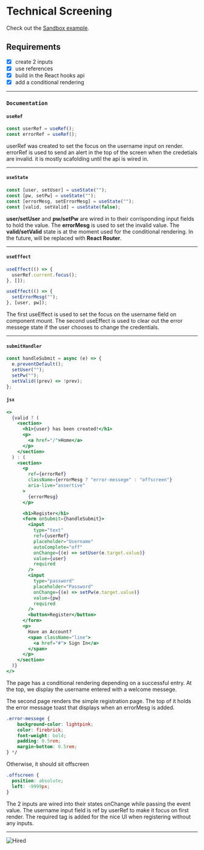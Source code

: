 # Technical Screening

Check out the [Sandbox example](https://codesandbox.io/s/2-inputs-live-example-inyyxi?file=/src/index.js).

## Requirements

- [x] create 2 inputs
- [x] use references
- [x] build in the React hooks api
- [x] add a conditional rendering

---

### `Documentation`

#### `useRef`

```js
const userRef = useRef();
const errorRef = useRef();
```

userRef was created to set the focus on the username input on render.
errorRef is used to send an alert in the top of the screen when the credetials are invalid. it is mostly scafolding until the api is wired in.

---

#### `useState`

```js
const [user, setUser] = useState("");
const [pw, setPw] = useState("");
const [errorMesg, setErrorMesg] = useState("");
const [valid, setValid] = useState(false);
```

**user/setUser** and **pw/setPw** are wired in to their corrisponding input fields to hold the value. The **errorMesg** is used to set the invalid value. The **valid/setValid** state is at the moment used for the conditional rendering. In the future, will be replaced with **React Router**.

---

#### `useEffect`

```js
useEffect(() => {
  userRef.current.focus();
}, []);

useEffect(() => {
  setErrorMesg("");
}, [user, pw]);
```

The first useEffect is used to set the focus on the username field on component mount. The second useEffect is used to clear out the error messege state if the user chooses to change the credentials.

---

#### `submitHandler`

```js
const handleSubmit = async (e) => {
  e.preventDefault();
  setUser("");
  setPw("");
  setValid((prev) => !prev);
};
```

#### `jsx`

```jsx
<>
  {valid ? (
    <section>
      <h1>{user} has been created!</h1>
      <p>
        <a href="/">Home</a>
      </p>
    </section>
  ) : (
    <section>
      <p
        ref={errorRef}
        className={errorMesg ? "error-messege" : "offscreen"}
        aria-live="assertive"
      >
        {errorMesg}
      </p>

      <h1>Register</h1>
      <form onSubmit={handleSubmit}>
        <input
          type="text"
          ref={userRef}
          placeholder="Username"
          autoComplete="off"
          onChange={(e) => setUser(e.target.value)}
          value={user}
          required
        />
        <input
          type="password"
          placeholder="Password"
          onChange={(e) => setPw(e.target.value)}
          value={pw}
          required
        />
        <button>Register</button>
      </form>
      <p>
        Have an Account?
        <span className="line">
          <a href="#"> Sign In</a>
        </span>
      </p>
    </section>
  )}
</>
```

The page has a conditional rendering depending on a successful entry. At the top, we display the username entered with a welcome messege.

The second page renders the simple registration page. The top of it holds the error message toast that displays when an errorMesg is added.

```css
.error-messege {
    background-color: lightpink;
    color: firebrick;
    font-weight: bold;
    padding: 0.5rem;
    margin-bottom: 0.5rem;
} */
```

Otherwise, it should sit offscreen

```css
.offscreen {
  position: absolute;
  left: -9999px;
}
```

The 2 inputs are wired into their states onChange while passing the event value. The username input field is ref by userRef to make it focus on first render. The required tag is added for the nice UI when registering without any inputs.

---

![Hired](https://media.giphy.com/media/3ohhwIqvzoZI2O4o9O/giphy.gif)
